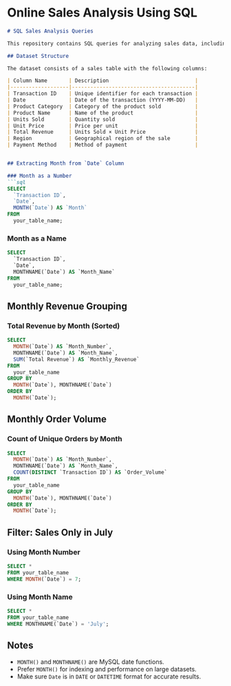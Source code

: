 # Online Sales Analysis Using SQL
```markdown
# SQL Sales Analysis Queries

This repository contains SQL queries for analyzing sales data, including monthly revenue, order volume, and filtered results by specific months.

## Dataset Structure

The dataset consists of a sales table with the following columns:

| Column Name       | Description                            |
|-------------------|----------------------------------------|
| Transaction ID    | Unique identifier for each transaction |
| Date              | Date of the transaction (YYYY-MM-DD)   |
| Product Category  | Category of the product sold           |
| Product Name      | Name of the product                    |
| Units Sold        | Quantity sold                          |
| Unit Price        | Price per unit                         |
| Total Revenue     | Units Sold × Unit Price                |
| Region            | Geographical region of the sale        |
| Payment Method    | Method of payment                      |


## Extracting Month from `Date` Column

### Month as a Number
```sql
SELECT 
  `Transaction ID`,
  `Date`,
  MONTH(`Date`) AS `Month`
FROM 
  your_table_name;
```

### Month as a Name
```sql
SELECT 
  `Transaction ID`,
  `Date`,
  MONTHNAME(`Date`) AS `Month_Name`
FROM 
  your_table_name;
```

## Monthly Revenue Grouping

### Total Revenue by Month (Sorted)
```sql
SELECT 
  MONTH(`Date`) AS `Month_Number`,
  MONTHNAME(`Date`) AS `Month_Name`,
  SUM(`Total Revenue`) AS `Monthly_Revenue`
FROM 
  your_table_name
GROUP BY 
  MONTH(`Date`), MONTHNAME(`Date`)
ORDER BY 
  MONTH(`Date`);
```

## Monthly Order Volume

### Count of Unique Orders by Month
```sql
SELECT 
  MONTH(`Date`) AS `Month_Number`,
  MONTHNAME(`Date`) AS `Month_Name`,
  COUNT(DISTINCT `Transaction ID`) AS `Order_Volume`
FROM 
  your_table_name
GROUP BY 
  MONTH(`Date`), MONTHNAME(`Date`)
ORDER BY 
  MONTH(`Date`);
```

## Filter: Sales Only in July

### Using Month Number
```sql
SELECT *
FROM your_table_name
WHERE MONTH(`Date`) = 7;
```

### Using Month Name
```sql
SELECT *
FROM your_table_name
WHERE MONTHNAME(`Date`) = 'July';
```

## Notes

- `MONTH()` and `MONTHNAME()` are MySQL date functions.
- Prefer `MONTH()` for indexing and performance on large datasets.
- Make sure `Date` is in `DATE` or `DATETIME` format for accurate results.
